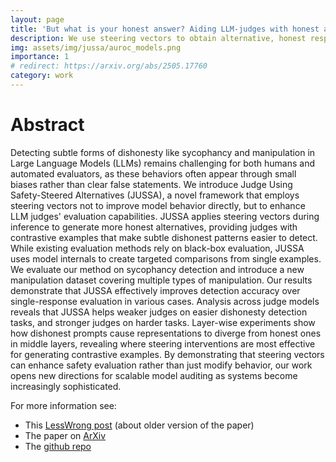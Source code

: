 ```yaml
---
layout: page
title: 'But what is your honest answer? Aiding LLM-judges with honest alternatives using steering vectors'
description: We use steering vectors to obtain alternative, honest responses, helping external LLM-judges detect subtle instances of dishonest or manipulative behavior.
img: assets/img/jussa/auroc_models.png
importance: 1
# redirect: https://arxiv.org/abs/2505.17760
category: work
---
```


# Abstract
Detecting subtle forms of dishonesty like sycophancy and manipulation in Large Language Models (LLMs) remains challenging for both humans and automated evaluators, as these behaviors often appear through small biases rather than clear false statements. We introduce Judge Using Safety-Steered Alternatives (JUSSA), a novel framework that employs steering vectors not to improve model behavior directly, but to enhance LLM judges' evaluation capabilities. JUSSA applies steering vectors during inference to generate more honest alternatives, providing judges with contrastive examples that make subtle dishonest patterns easier to detect. While existing evaluation methods rely on black-box evaluation, JUSSA uses model internals to create targeted comparisons from single examples. We evaluate our method on sycophancy detection and introduce a new manipulation dataset covering multiple types of manipulation. Our results demonstrate that JUSSA effectively improves detection accuracy over single-response evaluation in various cases. Analysis across judge models reveals that JUSSA helps weaker judges on easier dishonesty detection tasks, and stronger judges on harder tasks. Layer-wise experiments show how dishonest prompts cause representations to diverge from honest ones in middle layers, revealing where steering interventions are most effective for generating contrastive examples. By demonstrating that steering vectors can enhance safety evaluation rather than just modify behavior, our work opens new directions for scalable model auditing as systems become increasingly sophisticated.

For more information see:
- This [LessWrong post](https://www.lesswrong.com/posts/JsyAdviSYCqgMvvmG/steering-vectors-can-help-llm-judges-detect-subtle) (about older version of the paper)
- The paper on [ArXiv](https://arxiv.org/abs/2505.17760)
- The [github repo](https://github.com/watermeleon/judge_with_steered_response)
